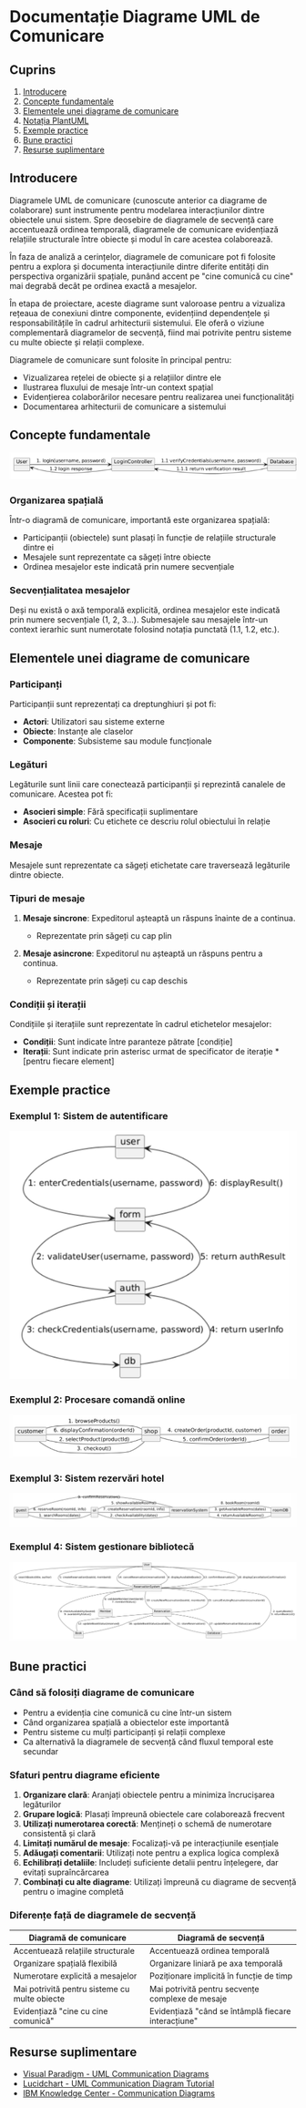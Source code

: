 # Documentație Diagrame UML de Comunicare

## Cuprins
1. [Introducere](#introducere)
2. [Concepte fundamentale](#concepte-fundamentale)
3. [Elementele unei diagrame de comunicare](#elementele-unei-diagrame-de-comunicare)
4. [Notația PlantUML](#notația-plantuml)
5. [Exemple practice](#exemple-practice)
6. [Bune practici](#bune-practici)
7. [Resurse suplimentare](#resurse-suplimentare)

## Introducere

Diagramele UML de comunicare (cunoscute anterior ca diagrame de colaborare) sunt instrumente pentru modelarea interacțiunilor dintre obiectele unui sistem. Spre deosebire de diagramele de secvență care accentuează ordinea temporală, diagramele de comunicare evidențiază relațiile structurale între obiecte și modul în care acestea colaborează.

În faza de analiză a cerințelor, diagramele de comunicare pot fi folosite pentru a explora și documenta interacțiunile dintre diferite entități din perspectiva organizării spațiale, punând accent pe "cine comunică cu cine" mai degrabă decât pe ordinea exactă a mesajelor.

În etapa de proiectare, aceste diagrame sunt valoroase pentru a vizualiza rețeaua de conexiuni dintre componente, evidențiind dependențele și responsabilitățile în cadrul arhitecturii sistemului. Ele oferă o viziune complementară diagramelor de secvență, fiind mai potrivite pentru sisteme cu multe obiecte și relații complexe.

Diagramele de comunicare sunt folosite în principal pentru:
- Vizualizarea rețelei de obiecte și a relațiilor dintre ele
- Ilustrarea fluxului de mesaje într-un context spațial
- Evidențierea colaborărilor necesare pentru realizarea unei funcționalități
- Documentarea arhitecturii de comunicare a sistemului

## Concepte fundamentale

![img_1.png](img_1.png)

### Organizarea spațială

Într-o diagramă de comunicare, importantă este organizarea spațială:
- Participanții (obiectele) sunt plasați în funcție de relațiile structurale dintre ei
- Mesajele sunt reprezentate ca săgeți între obiecte
- Ordinea mesajelor este indicată prin numere secvențiale

### Secvențialitatea mesajelor

Deși nu există o axă temporală explicită, ordinea mesajelor este indicată prin numere secvențiale (1, 2, 3...). Submesajele sau mesajele într-un context ierarhic sunt numerotate folosind notația punctată (1.1, 1.2, etc.).

## Elementele unei diagrame de comunicare

### Participanți

Participanții sunt reprezentați ca dreptunghiuri și pot fi:
- **Actori**: Utilizatori sau sisteme externe
- **Obiecte**: Instanțe ale claselor
- **Componente**: Subsisteme sau module funcționale

### Legături

Legăturile sunt linii care conectează participanții și reprezintă canalele de comunicare. Acestea pot fi:
- **Asocieri simple**: Fără specificații suplimentare
- **Asocieri cu roluri**: Cu etichete ce descriu rolul obiectului în relație

### Mesaje

Mesajele sunt reprezentate ca săgeți etichetate care traversează legăturile dintre obiecte.

### Tipuri de mesaje

1. **Mesaje sincrone**: Expeditorul așteaptă un răspuns înainte de a continua.
    - Reprezentate prin săgeți cu cap plin

2. **Mesaje asincrone**: Expeditorul nu așteaptă un răspuns pentru a continua.
    - Reprezentate prin săgeți cu cap deschis

### Condiții și iterații

Condițiile și iterațiile sunt reprezentate în cadrul etichetelor mesajelor:
- **Condiții**: Sunt indicate între paranteze pătrate [condiție]
- **Iterații**: Sunt indicate prin asterisc urmat de specificator de iterație *[pentru fiecare element]

## Exemple practice

### Exemplul 1: Sistem de autentificare

![img_2.png](imgs-04-communication/img_2.png)

### Exemplul 2: Procesare comandă online

![img_3.png](imgs-04-communication/img_3.png)

### Exemplul 3: Sistem rezervări hotel

![img_4.png](imgs-04-communication/img_4.png)

### Exemplul 4: Sistem gestionare bibliotecă

![img_5.png](imgs-04-communication/img_5.png)

## Bune practici

### Când să folosiți diagrame de comunicare

- Pentru a evidenția cine comunică cu cine într-un sistem
- Când organizarea spațială a obiectelor este importantă
- Pentru sisteme cu mulți participanți și relații complexe
- Ca alternativă la diagramele de secvență când fluxul temporal este secundar

### Sfaturi pentru diagrame eficiente

1. **Organizare clară**: Aranjați obiectele pentru a minimiza încrucișarea legăturilor
2. **Grupare logică**: Plasați împreună obiectele care colaborează frecvent
3. **Utilizați numerotarea corectă**: Mențineți o schemă de numerotare consistentă și clară
4. **Limitați numărul de mesaje**: Focalizați-vă pe interacțiunile esențiale
5. **Adăugați comentarii**: Utilizați note pentru a explica logica complexă
6. **Echilibrați detaliile**: Includeți suficiente detalii pentru înțelegere, dar evitați supraîncărcarea
7. **Combinați cu alte diagrame**: Utilizați împreună cu diagrame de secvență pentru o imagine completă

### Diferențe față de diagramele de secvență

| Diagramă de comunicare | Diagramă de secvență |
|------------------------|----------------------|
| Accentuează relațiile structurale | Accentuează ordinea temporală |
| Organizare spațială flexibilă | Organizare liniară pe axa temporală |
| Numerotare explicită a mesajelor | Poziționare implicită în funcție de timp |
| Mai potrivită pentru sisteme cu multe obiecte | Mai potrivită pentru secvențe complexe de mesaje |
| Evidențiază "cine cu cine comunică" | Evidențiază "când se întâmplă fiecare interacțiune" |

## Resurse suplimentare

- [Visual Paradigm - UML Communication Diagrams](https://www.visual-paradigm.com/guide/uml-unified-modeling-language/what-is-communication-diagram/)
- [Lucidchart - UML Communication Diagram Tutorial](https://www.lucidchart.com/pages/uml-communication-diagram)
- [IBM Knowledge Center - Communication Diagrams](https://www.ibm.com/docs/en/rational-soft-arch/9.7.0?topic=diagrams-communication)